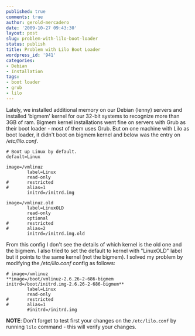 ```yaml
---
published: true
comments: true
author: gerold-mercadero
date: '2009-10-27 09:43:30'
layout: post
slug: problem-with-lilo-boot-loader
status: publish
title: Problem with Lilo Boot Loader
wordpress_id: '941'
categories:
- Debian
- Installation
tags:
- boot loader
- grub
- lilo
---
```


Lately, we installed additional memory on our Debian (lenny) servers and installed 'bigmem' kernel for our 32-bit systems to recognize more than 3GB of ram.  Bigmem kernel installations went fine on servers with Grub as their boot loader - most of them uses Grub.  But on one machine with Lilo as boot loader, it didn't boot on bigmem kernel and below was the entry on _/etc/lilo.conf_.
```
# Boot up Linux by default.
default=Linux

image=/vmlinuz
        label=Linux
        read-only
#       restricted
#       alias=1
        initrd=/initrd.img

image=/vmlinuz.old
        label=LinuxOLD
        read-only
        optional
#       restricted
#       alias=2
        initrd=/initrd.img.old
```

From this config I don't see the details of which kernel is the old one and the bigmem.  I also tried to set the default to kernel with "LinuxOLD" label but it points to the same kernel (not the bigmem).  I solved my problem by modifying the _/etc/lilo.conf_ config as follows:
```
# image=/vmlinuz
**image=/boot/vmlinuz-2.6.26-2-686-bigmem
initrd=/boot/initrd.img-2.6.26-2-686-bigmem**
        label=Linux
        read-only
#       restricted
#       alias=1
        #initrd=/initrd.img
```

**NOTE**:  Don't forget to test first your changes on the `/etc/lilo.conf` by running `lilo` command - this will verify your changes.

